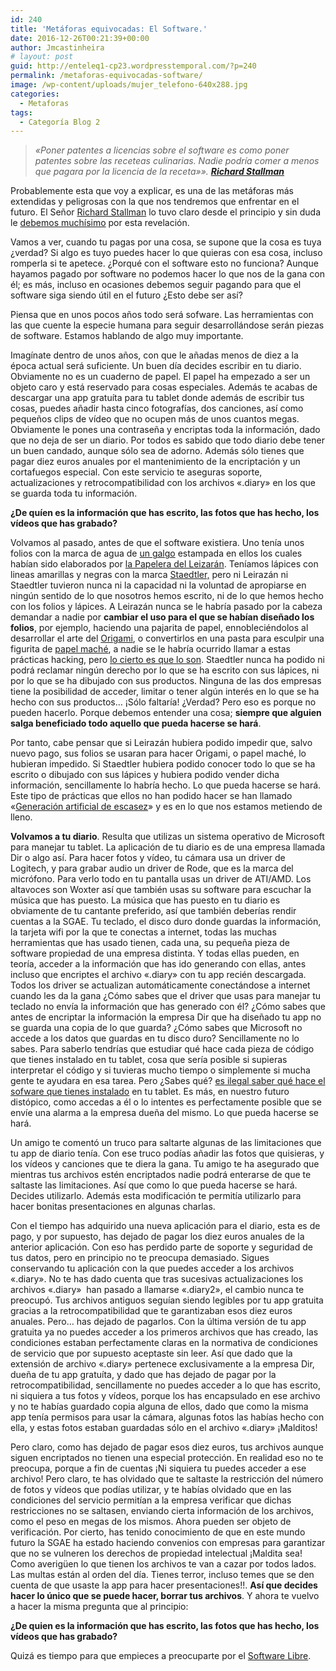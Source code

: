 ```yaml
---
id: 240
title: 'Metáforas equivocadas: El Software.'
date: 2016-12-26T00:21:39+00:00
author: Jmcastinheira
# layout: post
guid: http://enteleq1-cp23.wordpresstemporal.com/?p=240
permalink: /metaforas-equivocadas-software/
image: /wp-content/uploads/mujer_telefono-640x288.jpg
categories:
  - Metaforas
tags:
  - Categoría Blog 2
---
```

> _«Poner patentes a licencias sobre el software es como poner patentes sobre las receteas culinarias. Nadie podría comer a menos que pagara por la licencia de la receta»». **[Richard Stallman](http://www.stallman.org/)**_

Probablemente esta que voy a explicar, es una de las metáforas más extendidas y peligrosas con la que nos tendremos que enfrentar en el futuro. El Señor [Richard Stallman](http://www.stallman.org/) lo tuvo claro desde el principio y sin duda le [debemos muchísimo](https://es.wikipedia.org/wiki/Richard_Stallman) por esta revelación.

Vamos a ver, cuando tu pagas por una cosa, se supone que la cosa es tuya ¿verdad? Si algo es tuyo puedes hacer lo que quieras con esa cosa, incluso romperla si te apetece. ¿Porqué con el software esto no funciona? Aunque hayamos pagado por software no podemos hacer lo que nos de la gana con él; es más, incluso en ocasiones debemos seguir pagando para que el software siga siendo útil en el futuro ¿Esto debe ser así?

Piensa que en unos pocos años todo será sofware. Las herramientas con las que cuente la especie humana para seguir desarrollándose serán piezas de software. Estamos hablando de algo muy importante.

Imagínate dentro de unos años, con que le añadas menos de diez a la época actual será suficiente. Un buen día decides escribir en tu diario. Obviamente no es un cuaderno de papel. El papel ha empezado a ser un objeto caro y está reservado para cosas especiales. Además te acabas de descargar una app gratuíta para tu tablet donde además de escribir tus cosas, puedes añadir hasta cinco fotografías, dos canciones, así como pequeños clips de vídeo que no ocupen más de unos cuantos megas. Obviamente le pones una contraseña y encriptas toda la información, dado que no deja de ser un diario. Por todos es sabido que todo diario debe tener un buen candado, aunque sólo sea de adorno. Además sólo tienes que pagar diez euros anuales por el mantenimiento de la encriptación y un cortafuegos especial. Con este servicio te aseguras soporte, actualizaciones y retrocompatibilidad con los archivos «.diary» en los que se guarda toda tu información.

**¿De quíen es la información que has escrito, las fotos que has hecho, los vídeos que has grabado?**

Volvamos al pasado, antes de que el software existiera. Uno tenía unos folios con la marca de agua de [un galgo](http://megustalapapeleria.com/2013/03/27/papel-mitico-el-galgo/) estampada en ellos los cuales habían sido elaborados por [la Papelera del Leizarán](http://megustalapapeleria.com/2013/03/27/papel-mitico-el-galgo/). Teníamos lápices con lineas amarillas y negras con la marca [Staedtler,](https://es.wikipedia.org/wiki/Staedtler) pero ni Leirazán ni Staedtler tuvieron nunca ni la capacidad ni la voluntad de apropiarse en ningún sentido de lo que nosotros hemos escrito, ni de lo que hemos hecho con los folios y lápices. A Leirazán nunca se le habría pasado por la cabeza demandar a nadie por **cambiar el uso para el que se habían diseñado los folios**, por ejemplo, haciendo una pajarita de papel, ennobleciéndolos al desarrollar el arte del [Origami](https://es.wikipedia.org/wiki/Origami), o convertirlos en una pasta para esculpir una figurita de [papel maché](https://es.wikipedia.org/wiki/Papel_mach%C3%A9), a nadie se le habría ocurrido llamar a estas prácticas hacking, pero [lo cierto es que lo son](https://es.wikipedia.org/wiki/Hacker_%28pasatiempo%29). Staedtler nunca ha podido ni podrá reclamar ningún derecho por lo que se ha escrito con sus lápices, ni por lo que se ha dibujado con sus productos. Ninguna de las dos empresas tiene la posibilidad de acceder, limitar o tener algún interés en lo que se ha hecho con sus productos&#8230; ¡Sólo faltaría! ¿Verdad? Pero eso es porque no pueden hacerlo. Porque debemos entender una cosa; **siempre que alguien salga beneficiado todo aquello que pueda hacerse se hará**.

Por tanto, cabe pensar que si Leirazán hubiera podido impedir que, salvo nuevo pago, sus folios se usaran para hacer Origami, o papel maché, lo hubieran impedido. Si Staedtler hubiera podido conocer todo lo que se ha escrito o dibujado con sus lápices y hubiera podido vender dicha información, sencillamente lo habría hecho. Lo que pueda hacerse se hará. Este tipo de prácticas que ellos no han podido hacer se han llamado «<a href="http://lasindias.com/indianopedia/generacion-artificial-de-escasez" class="broken_link" rel="nofollow">Generación artificial de escasez</a>» y es en lo que nos estamos metiendo de lleno.

**Volvamos a tu diario**. Resulta que utilizas un sistema operativo de Microsoft para manejar tu tablet. La aplicación de tu diario es de una empresa llamada Dir o algo así. Para hacer fotos y vídeo, tu cámara usa un driver de Logitech, y para grabar audio un driver de Rode, que es la marca del micrófono. Para verlo todo en tu pantalla usas un driver de ATI/AMD. Los altavoces son Woxter así que también usas su software para escuchar la música que has puesto. La música que has puesto en tu diario es obviamente de tu cantante preferido, así que también deberías rendir cuentas a la SGAE. Tu teclado, el disco duro donde guardas la información, la tarjeta wifi por la que te conectas a internet, todas las muchas herramientas que has usado tienen, cada una, su pequeña pieza de software propiedad de una empresa distinta. Y todas ellas pueden, en teoría, acceder a la información que has ido generando con ellas, antes incluso que encriptes el archivo «.diary» con tu app recién descargada. Todos los driver se actualizan automáticamente conectándose a internet cuando les da la gana ¿Cómo sabes que el driver que usas para manejar tu teclado no envía la información que has generado con él? ¿Cómo sabes que antes de encriptar la información la empresa Dir que ha diseñado tu app no se guarda una copia de lo que guarda? ¿Cómo sabes que Microsoft no accede a los datos que guardas en tu disco duro? Sencillamente no lo sabes. Para saberlo tendrías que estudiar qué hace cada pieza de código que tienes instalado en tu tablet, cosa que sería posible si supieras interpretar el código y si tuvieras mucho tiempo o simplemente si mucha gente te ayudara en esa tarea. Pero ¿Sabes qué? [es ilegal saber qué hace el sofware que tienes instalado](http://es.wikipedia.org/wiki/C%C3%B3digo_cerrado) en tu tablet. Es más, en nuestro futuro distópico, como accedas a él o lo intentes es perfectamente posible que se envíe una alarma a la empresa dueña del mismo. Lo que pueda hacerse se hará.

Un amigo te comentó un truco para saltarte algunas de las limitaciones que tu app de diario tenía. Con ese truco podías añadir las fotos que quisieras, y los vídeos y canciones que te diera la gana. Tu amigo te ha asegurado que mientras tus archivos estén encriptados nadie podrá enterarse de que te saltaste las limitaciones. Así que como lo que pueda hacerse se hará. Decides utilizarlo. Además esta modificación te permitía utilizarlo para hacer bonitas presentaciones en algunas charlas.

Con el tiempo has adquirido una nueva aplicación para el diario, esta es de pago, y por supuesto, has dejado de pagar los diez euros anuales de la anterior aplicación. Con eso has perdido parte de soporte y seguridad de tus datos, pero en principio no te preocupa demasiado. Sigues conservando tu aplicación con la que puedes acceder a los archivos «.diary». No te has dado cuenta que tras sucesivas actualizaciones los archivos «.diary»  han pasado a llamarse «.diary2», el cambio nunca te preocupó. Tus archivos antiguos seguían siendo legibles por tu app gratuita gracias a la retrocompatibilidad que te garantizaban esos diez euros anuales. Pero&#8230; has dejado de pagarlos. Con la última versión de tu app gratuita ya no puedes acceder a los primeros archivos que has creado, las condiciones estaban perfectamente claras en la normativa de condiciones de servicio que por supuesto aceptaste sin leer. Así que dado que la extensión de archivo «.diary» pertenece exclusivamente a la empresa Dir, dueña de tu app gratuíta, y dado que has dejado de pagar por la retrocompatibilidad, sencillamente no puedes acceder a lo que has escrito, ni siquiera a tus fotos y vídeos, porque los has encapsulado en ese archivo y no te habías guardado copia alguna de ellos, dado que como la misma app tenía permisos para usar la cámara, algunas fotos las habías hecho con ella, y estas fotos estaban guardadas sólo en el archivo «.diary» ¡Malditos!

Pero claro, como has dejado de pagar esos diez euros, tus archivos aunque siguen encriptados no tienen una especial protección. En realidad eso no te preocupa, porque a fin de cuentas ¡Ni siquiera tu puedes acceder a ese archivo! Pero claro, te has olvidado que te saltaste la restricción del número de fotos y vídeos que podías utilizar, y te habías olvidado que en las condiciones del servicio permitían a la empresa verificar que dichas restricciones no se saltasen, enviando cierta información de los archivos, como el peso en megas de los mismos. Ahora pueden ser objeto de verificación. Por cierto, has tenido conocimiento de que en este mundo futuro la SGAE ha estado haciendo convenios con empresas para garantizar que no se vulneren los derechos de propiedad intelectual ¡Maldita sea! Como averigüen lo que tienen los archivos te van a cazar por todos lados. Las multas están al orden del día. Tienes terror, incluso temes que se den cuenta de que usaste la app para hacer presentaciones!!. **Así que decides hacer lo único que se puede hacer, borrar tus archivos**. Y ahora te vuelvo a hacer la misma pregunta que al principio:

**¿De quien es la información que has escrito, las fotos que has hecho, los vídeos que has grabado?**

Quizá es tiempo para que empieces a preocuparte por el [Software Libre](https://es.wikipedia.org/wiki/Software_libre#Libertades_del_software_libre).